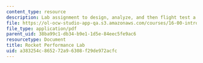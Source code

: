 ```yaml
---
content_type: resource
description: Lab assignment to design, analyze, and then flight test a model rocket.
file: https://ol-ocw-studio-app-qa.s3.amazonaws.com/courses/16-00-introduction-to-aerospace-engineering-and-design-spring-2003/a383254c865272a96308f29de972acfc_RocketLab2003.pdf
file_type: application/pdf
parent_uid: 38ba99c1-db34-b9e1-1d5e-84eec5fe9ac6
resourcetype: Document
title: Rocket Performance Lab
uid: a383254c-8652-72a9-6308-f29de972acfc
---
```

